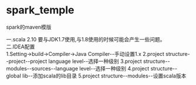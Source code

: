 # spark_temple
spark的maven模版

一.scala 2.10 要与JDK1.7使用,与1.8使用的时候可能会产生一些问题。   <br />
二.IDEA配置    <br />
1.Setting->build->Compiler->Java Compiler--手动设置1.x
2.project structure--project--project language level--选择一种级别
3.project structure--modules--sources--language level--选择一种级别
4.project structure--global lib--添加scala的lib目录
5.project structure--modules--设置scala版本
